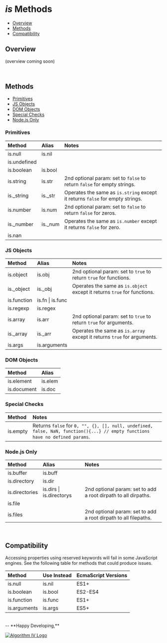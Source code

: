 # _is_ Methods
- [Overview](#overview)
- [Methods](#methods)
- [Compatibility](#compatibility)

<a name="overview"></a>

## Overview
(overview coming soon)


<a name="methods"></a>
<br />
## Methods
- [Primitives](#methods-primitives)
- [JS Objects](#methods-js-objects)
- [DOM Objects](#methods-dom-objects)
- [Special Checks](#methods-special)
- [Node.js Only](#methods-node)

<a name="methods-primitives"></a>
### Primitives

| Method       | Alias   | Notes       |
| :----------- | :------ | :---------- |
| is.null      | is.nil  |             |
| is.undefined |         |             |
| is.boolean   | is.bool |             |
| is.string    | is.str  | 2nd optional param: set to ``` false ``` to return ``` false ``` for empty strings. |
| is._string   | is._str | Operates the same as ``` is.string ``` except it returns ``` false ``` for empty strings. |
| is.number    | is.num  | 2nd optional param: set to ``` false ``` to return ``` false ``` for zeros. |
| is._number   | is._num | Operates the same as ``` is.number ``` except it returns ``` false ``` for zero. |
| is.nan       |         |             |

<a name="methods-js-objects"></a>
### JS Objects

| Method      | Alias    | Notes         |
| :---------- | :------- | :------------ |
| is.object   | is.obj   | 2nd optional param: set to ``` true ``` to return ``` true ``` for functions. |
| is._object  | is._obj  | Operates the same as ``` is.object ``` except it returns ``` true ``` for functions. |
| is.function | is.fn &#124; is.func |   |
| is.regexp   | is.regex |               |
| is.array    | is.arr   | 2nd optional param: set to ``` true ``` to return ``` true ``` for arguments. |
| is._array   | is._arr  | Operates the same as ``` is.array ``` except it returns ``` true ``` for arguments. |
| is.args     | is.arguments |           |

<a name="methods-dom-objects"></a>
### DOM Objects

| Method      | Alias   |
| :---------- | :------ |
| is.element  | is.elem |
| is.document | is.doc  |

<a name="methods-special"></a>
### Special Checks

| Method   | Notes   |
| :------- | :------ |
| is.empty | Returns ``` false ``` for ``` 0, "", {}, [], null, undefined, false, NaN, function(){...} // empty functions have no defined params ```. |

<a name="methods-node"></a>
### Node.js Only

| Method         | Alias   | Notes       |
| :------------- | :------ | :---------- |
| is.buffer      | is.buff |             |
| is.directory   | is.dir  |             |
| is.directories | is.dirs &#124; is.directorys | 2nd optional param: set to add a root dirpath to all dirpaths. |
| is.file        |         |             |
| is.files       |         | 2nd optional param: set to add a root dirpath to all filepaths. |


<a name="compatibility"></a>
<br />
## Compatibility
Accessing properties using reserved keywords will fail in some JavaScript engines. See the following table for methods that could produce issues.

| Method       | Use Instead | EcmaScript Versions |
| :----------- | :---------- | :------------------ |
| is.null      | is.nil      | ES1+                |
| is.boolean   | is.bool     | ES2-ES4             |
| is.function  | is.func     | ES1+                |
| is.arguments | is.args     | ES5+                |


<br />
--
**Happy Developing,**

<a href="http://www.algorithmiv.com/are"><img src="http://www.algorithmiv.com/images/aIV-logo.png" alt="Algorithm IV Logo" /></a>
